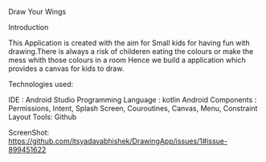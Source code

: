 Draw Your Wings

Introduction

This Application is created with the aim for Small kids for having fun with drawing.There is always a risk of childeren eating the colours or make the mess whith those colours in a room Hence we build a application which provides a canvas for kids to draw.

Technologies used:

IDE : Android Studio
Programming Language : kotlin
Android Components : Permissions, Intent, Splash Screen, Couroutines, Canvas, Menu, Constraint Layout
Tools: Github

ScreenShot:
https://github.com/itsyadavabhishek/DrawingApp/issues/1#issue-899451622


